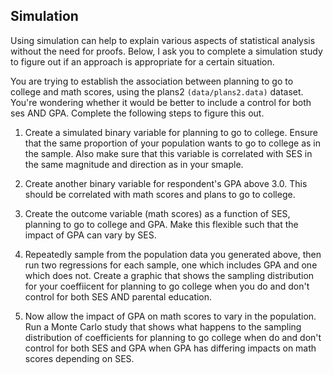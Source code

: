 ## Simulation

Using simulation can help to explain various aspects of statistical
analysis without the need for proofs. Below, I ask you to complete a
simulation study to figure out if an approach is appropriate for a
certain situation.

You are trying to establish the association between planning to go to
college and math scores, using the plans2 `(data/plans2.data)` dataset. You're wondering
whether it would be better to include a control for both ses AND
GPA. Complete the following steps to
figure this out.


1. Create a simulated binary variable for planning to go to college. Ensure that
   the same proportion of your population wants to go to college as in
   the sample. Also make sure that this variable is correlated with
   SES in the same magnitude and direction as
   in your smaple.
2. Create another binary variable for respondent's GPA above 3.0. This should be correlated with math scores and plans to go to college. 
 
4. Create the outcome variable (math scores) as a function of SES,
   planning to go to college and GPA. Make this
   flexible such that the impact of GPA can vary by SES.
4. Repeatedly sample from the population data you generated above,
   then run two regressions for each sample, one which includes
   GPA and one which does not. Create a graphic that
   shows the sampling distribution for your coeffiicent for planning
   to go college when you do and don't control for both SES AND
   parental education.
5. Now allow the impact of GPA on math scores to vary in the
   population. Run a Monte Carlo study that shows what happens to the
   sampling distribution of coefficients for planning to go college
   when do and don't control for both SES and GPA when
   GPA has differing impacts on math scores depending on SES. 


